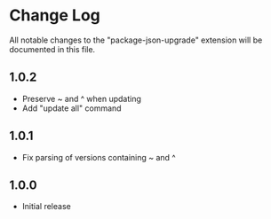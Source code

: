 # Change Log

All notable changes to the "package-json-upgrade" extension will be documented in this file.

## 1.0.2

- Preserve ~ and ^ when updating
- Add "update all" command

## 1.0.1

- Fix parsing of versions containing ~ and ^

## 1.0.0

- Initial release
